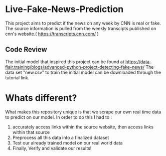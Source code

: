 # Live-Fake-News-Prediction
This project aims to predict if the news on any week by CNN is real or fake. 
The source information is pulled from the weekly transcipts published on cnn's website.( https://transcripts.cnn.com/ )

## Code Review
The initial model that inspired this project can be found at https://data-flair.training/blogs/advanced-python-project-detecting-fake-news/ 
The data set "new.csv" to train the initial model can be downloaded through the tutorial link.

# Whats different?
What makes this repository unique is that we scrape our own real time data to predict on our model.
In order to do this I had to :
1. accurately access links within the source website, then access links within that source
2. Preprocess all this data into a finalized dataset
3. Test our already trained model on our real world data
4. Finally, Verify and validate our results!


